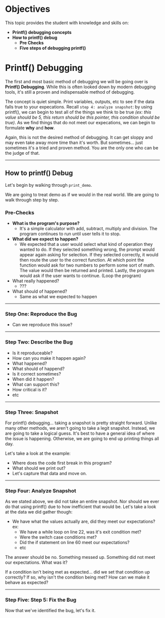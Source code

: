 # Objectives

This topic provides the student with knowledge and skills on:
*  **Printf() debugging concepts**
* **How to printf() debug**
  * **Pre Checks**
  * **Five steps of debugging printf()**

# Printf() Debugging

The first and most basic method of debugging we will be going over is **Printf() Debugging**. While this is often looked down by modern debugging tools, it's still a proven and indispensable method of debugging. 

The concept is quiet simple. Print variables, outputs, etc to see if the data falls true to your expecations. Recall `step 4: analyze snapshot`: by using printf(), we can begin to test all of the things we think to be true *(ex: this value should be 5, this return should be this pointer, this condition should be true)*. As we find things that do not meet our expecations, we can begin to formulate **why** and **how**. 

Again, this is not the desired method of debugging. It can get sloppy and may even take away more time than it's worth. But sometimes... just sometimes it's a tried and proven method. You are the only one who can be the judge of that. 

---

## How to printf() Debug

Let's begin by walking through `print_demo`. 

We are going to treat demo as if we would in the real world. We are going to walk through step by step. 

### Pre-Checks

* **What is the program's purpose?**
  * It's a simple calculator with add, subtract, multiply and division. The program continues to run until user tells it to stop. 
* **What did we expect to happen?**
  * We expected that a user would select what kind of operation they wanted to do. If they selected something wrong, the prompt would appear again asking for selection. If they selected correctly, it would then route the user to the correct function. At which point the function would ask for two numbers to perform some sort of math. The value would then be returned and printed. Lastly, the program would ask if the user wants to continue. (Loop the program)
* What really happened?
  * ???
* What should of happened?
  * Same as what we expected to happen

---

### Step One: Reproduce the Bug

* Can we reproduce this issue? 

---

### Step Two: Describe the Bug

* Is it reproduceable?
* How can you make it happen again?
* What happened?
* What should of happend?
* Is it correct sometimes?
* When did it happen?
* What can support this?
* How critical is it?
* etc

---

### Step Three: Snapshot

For printf() debugging... taking a snapshot is pretty straight forward. Unlike many other methods, we aren't going to take a legit snapshot. Instead, we are going to take a logical guess. It's best to have a general idea of where the issue is happening. Otherwise, we are going to end up printing things all day. 

Let's take a look at the example:
* Where does the code first break in this program? 
* What should we print out? 
* Let's capture that data and move on.

---

### Step Four: Analyze Snapshot

As we stated above, we did not take an entire snapshot. Nor should we ever do that using printf() due to how inefficient that would be. Let's take a look at the data we did gather though:

* We have what the values actually are, did they meet our expectations? ex:
  * We have a while loop on line 22, was it's exit condition met?
  * Were the switch case conditions met?
  * Did the if statement on line 60 meet our expectations?
  * etc

The answer should be no. Something messed up. Something did not meet our expectations. What was it?

If a condition isn't being met as expected... did we set that condition up correctly? If so, why isn't the condition being met? How can we make it behave as expected?

---

### Step Five: Step 5: Fix the Bug

Now that we've identified the bug, let's fix it.

